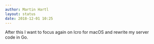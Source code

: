 ```yaml
---
author: Martin Hartl
layout: status
date: 2018-12-01 10:25
---
```

After this I want to focus again on Icro for macOS and rewrite my server code in Go.